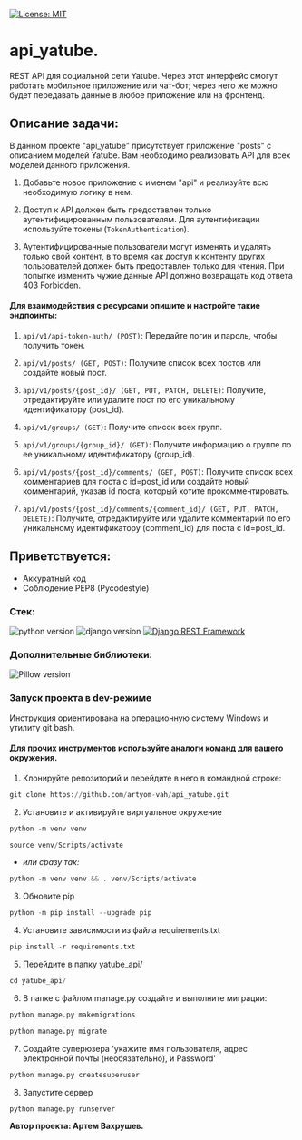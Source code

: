 [![License: MIT](https://img.shields.io/badge/License-MIT-brightgreen.svg)](https://opensource.org/licenses/MIT)

# **api_yatube.**
REST API для социальной сети Yatube. Через этот интерфейс смогут работать мобильное приложение или чат-бот; 
через него же можно будет передавать данные в любое приложение или на фронтенд.

## Описание задачи:
В данном проекте "api_yatube" присутствует приложение "posts" с описанием моделей Yatube. Вам необходимо реализовать API для всех моделей данного приложения.

1. Добавьте новое приложение с именем "api" и реализуйте всю необходимую логику в нем.

2. Доступ к API должен быть предоставлен только аутентифицированным пользователям. Для аутентификации используйте токены (`TokenAuthentication`).

3. Аутентифицированные пользователи могут изменять и удалять только свой контент, в то время как доступ к контенту других пользователей должен быть предоставлен только для чтения. При попытке изменить чужие данные API должно возвращать код ответа 403 Forbidden.

#### Для взаимодействия с ресурсами опишите и настройте такие эндпоинты:
1. `api/v1/api-token-auth/ (POST)`: Передайте логин и пароль, чтобы получить токен.

2. `api/v1/posts/ (GET, POST)`: Получите список всех постов или создайте новый пост.

3. `api/v1/posts/{post_id}/ (GET, PUT, PATCH, DELETE)`: Получите, отредактируйте или удалите пост по его уникальному идентификатору (post_id).

4. `api/v1/groups/ (GET)`: Получите список всех групп.

5. `api/v1/groups/{group_id}/ (GET)`: Получите информацию о группе по ее уникальному идентификатору (group_id).

6. `api/v1/posts/{post_id}/comments/ (GET, POST)`: Получите список всех комментариев для поста с id=post_id или создайте новый комментарий, указав id поста, который хотите прокомментировать.

7. `api/v1/posts/{post_id}/comments/{comment_id}/ (GET, PUT, PATCH, DELETE)`: Получите, отредактируйте или удалите комментарий по его уникальному идентификатору (comment_id) для поста с id=post_id.

## Приветствуется:
- Аккуратный код
- Соблюдение PEP8 (Pycodestyle)

### **Стек:**
![python version](https://img.shields.io/badge/Python-3.11-brightgreen)   ![django version](https://img.shields.io/badge/Django-4.2.3-brightgreen)
[![Django REST Framework](https://img.shields.io/badge/Django%20REST%20Framework-3.14.0-brightgreen)](https://www.django-rest-framework.org/)


### **Дополнительные библиотеки:**

![Pillow version](https://img.shields.io/badge/Pillow-10.0.0-blue) 


### **Запуск проекта в dev-режиме**
Инструкция ориентирована на операционную систему Windows и утилиту git bash.<br/>
#### Для прочих инструментов используйте аналоги команд для вашего окружения.

1. Клонируйте репозиторий и перейдите в него в командной строке:

```python
git clone https://github.com/artyom-vah/api_yatube.git
```

2. Установите и активируйте виртуальное окружение
```python
python -m venv venv
```

```python
source venv/Scripts/activate
```
* _или сразу так:_
```python
python -m venv venv && . venv/Scripts/activate
```
3. Обновите pip 
```python
python -m pip install --upgrade pip
```
4. Установите зависимости из файла requirements.txt
```python
pip install -r requirements.txt
```
5. Перейдите в папку yatube_api/
```python
cd yatube_api/
```
6. В папке с файлом manage.py создайте и выполните миграции:
```python
python manage.py makemigrations
```
```python
python manage.py migrate
```

7. Создайте суперюзера 'укажите имя пользователя, адрес электронной почты (необязательно), и Password'
```python
python manage.py createsuperuser
```

8. Запустите сервер
```python
python manage.py runserver
```
**Автор проекта: Артем Вахрушев.**